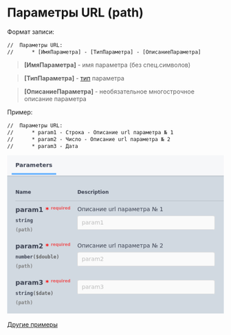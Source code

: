 # Параметры URL (path)

Формат записи:
```bsl
//  Параметры URL:
//      * [ИмяПараметра] - [ТипПараметра] - [ОписаниеПараметра]
```
> **[ИмяПараметра]** - имя параметра (без спец.символов)

> **[ТипПараметра]** - [тип](../Типы/README.md) параметра

> **[ОписаниеПараметра]** - необязательное многострочное описание параметра

Пример:
```bsl
//  Параметры URL:
//		* param1 - Строка - Описание url параметра № 1
//		* param2 - Число - Описание url параметра № 2
//		* param3 - Дата
```

![path_params](./images/path_params.png)

[Другие примеры](../../examples/EDT/src/HTTPServices/RequestParams/Module.bsl)
